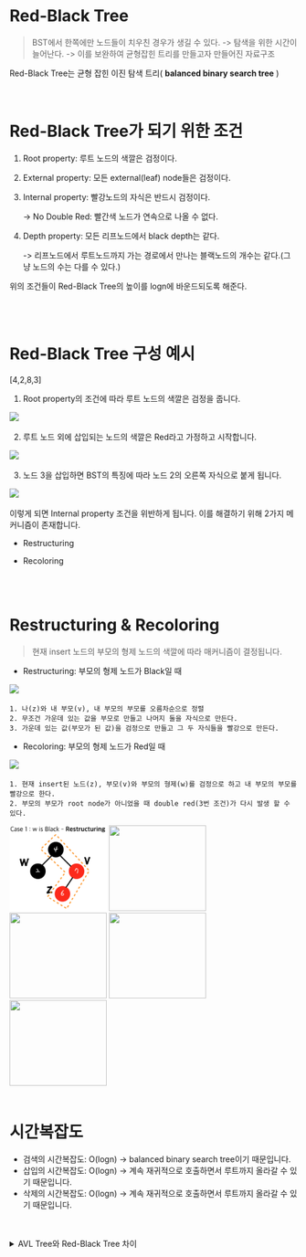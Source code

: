 # Red-Black Tree
> BST에서 한쪽에만 노드들이 치우친 경우가 생길 수 있다. -> 탐색을 위한 시간이 늘어난다. -> 이를 보완하여 균형잡힌 트리를 만들고자 만들어진 자료구조

Red-Black Tree는 균형 잡힌 이진 탐색 트리( __balanced binary search tree__ )



<br>

# Red-Black Tree가 되기 위한 조건

1. Root property: 루트 노드의 색깔은 검정이다.

2. External property: 모든 external(leaf) node들은 검정이다.

3. Internal property: 빨강노드의 자식은 반드시 검정이다. 

    -> No Double Red: 빨간색 노드가 연속으로 나올 수 없다.

4. Depth property: 모든 리프노드에서 black depth는 같다.

     -> 리프노드에서 루트노드까지 가는 경로에서 만나는 블랙노드의 개수는 같다.(그냥 노드의 수는 다를 수 있다.)

위의 조건들이 Red-Black Tree의 높이를 logn에 바운드되도록 해준다.

<br>
<br>

<!-- 
<details>
<summary></summary>

</details> -->

# Red-Black Tree 구성 예시
[4,2,8,3]

1. Root property의 조건에 따라 루트 노드의 색깔은 검정을 줍니다.

![](../../img/RBTree/rootNode1.png)

2. 루트 노드 외에 삽입되는 노드의 색깔은 Red라고 가정하고 시작합니다.

![](../../img/RBTree/RBTree1.png)

3. 노드 3을 삽입하면 BST의 특징에 따라 노드 2의 오른쪽 자식으로 붙게 됩니다.

![](../../img/RBTree/RBTree2.png)

이렇게 되면 Internal property 조건을 위반하게 됩니다. 이를 해결하기 위해 2가지 메커니즘이 존재합니다.

- Restructuring

- Recoloring

<br>

<br>

# Restructuring & Recoloring
> 현재 insert 노드의 부모의 형제 노드의 색깔에 따라 매커니즘이 결정됩니다.

- Restructuring: 부모의 형제 노드가 Black일 때

![](../../img/RBTree/restructingAndRecoloring.png)

```
1. 나(z)와 내 부모(v), 내 부모의 부모를 오름차순으로 정렬
2. 무조건 가운데 있는 값을 부모로 만들고 나머지 둘을 자식으로 만든다.
3. 가운데 있는 값(부모가 된 값)을 검정으로 만들고 그 두 자식들을 빨강으로 만든다.
```


- Recoloring: 부모의 형제 노드가 Red일 때

![](../../img/RBTree/recoloring.png)

```
1. 현재 insert된 노드(z), 부모(v)와 부모의 형제(w)를 검정으로 하고 내 부모의 부모를 빨강으로 한다.
2. 부모의 부모가 root node가 아니었을 때 double red(3번 조건)가 다시 발생 할 수 있다.
```

<img src="../../DataStructure/img/RBTree/restructuring.png" height="150" width="170">
<img src = "../../img/RBTree/restructuring2.png" height="150" width="170">
<img src="../../img/RBTree/restructuring3.png" height="150" width="170">
<img src = "../../img/RBTree/restructuring4.png" height="150" width="170">
<img src = "../../img/RBTree/restructuring5.png" height="150" width="170">

<br>
<br>

# 시간복잡도

- 검색의 시간복잡도: O(logn) -> balanced binary search tree이기 때문입니다.
- 삽입의 시간복잡도: O(logn) -> 계속 재귀적으로 호출하면서 루트까지 올라갈 수 있기 때문입니다.
- 삭제의 시간복잡도: O(logn) -> 계속 재귀적으로 호출하면서 루트까지 올라갈 수 있기 때문입니다.

<br>
<br>


<details>
<summary>AVL Tree와 Red-Black Tree 차이</summary>

- AVL Tree가 Red Black Tree보다 빠른 Search를 제공합니다.
    - AVL Tree가 더 엄격한 Balanced를 유지하고 있기 때문입니다.

- Red Black Tree은 AVL Tree보다 빠른 삽입과 제거를 제공합니다.
    - AVL Tree보다 Balanced를 느슨하게 유지하고 있기 때문입니다.

- Red Black Tree는 AVL Tree보다 색깔을 저장하기 위해 더 많은 Space Complexity가 필요합니다.

- Red Black Trees는 대부분의 언어의 map, multimap, multiset에서 사용하고 있습니다.

- AVL tree는 조회에 속도가 중요한 Database에서 사용하고 있습니다.
</details>











